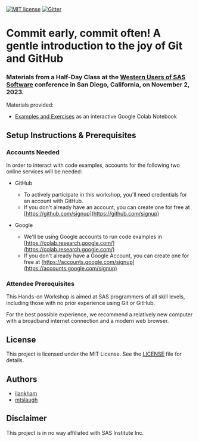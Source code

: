 [![MIT license](https://img.shields.io/badge/License-MIT-blue.svg)](LICENSE)  [![Gitter](https://img.shields.io/gitter/room/saspy-bffs/community.svg?color=777777)](https://gitter.im/saspy-bffs/community)


# Commit early, commit often! A gentle introduction to the joy of Git and GitHub


### Materials from a Half-Day Class at the [Western Users of SAS Software](https://www.WUSS.org) conference in San Diego, California, on November 2, 2023.

Materials provided:

  - [Examples and Exercises](https://colab.research.google.com/drive/11Z3WSFhjKKdk1_gpnkecsp6JXH4o9m3M#offline=true&sandboxMode=true) as an interactive Google Colab Notebook

  <!-- - [Slides](slides/Slides-Git_HoT-PharmaSUG2023.pdf) as a PDF file -->


## Setup Instructions & Prerequisites

### Accounts Needed

In order to interact with code examples, accounts for the following two online services will be needed: 

- GitHub
  - To actively participate in this workshop, you'll need credentials for an account with GitHub.
  - If you don't already have an account, you can create one for free at [https://github.com/signup](https://github.com/signup)

- Google
  - We'll be using Google accounts to run code examples in [https://colab.research.google.com/](https://colab.research.google.com/)
  - If you don't already have a Google Account, you can create one for free at [https://accounts.google.com/signup](https://accounts.google.com/signup)


### Attendee Prerequisites

This Hands-on Workshop is aimed at SAS programmers of all skill levels, including those with no prior experience using Git or GitHub.

For the best possible experience, we recommend a relatively new computer with a broadband internet connection and a modern web browser.



## License
This project is licensed under the MIT License. See the [LICENSE](LICENSE) file for details.


## Authors
* [ilankham](https://github.com/ilankham)
* [mtslaugh](https://github.com/mtslaugh)


## Disclaimer

This project is in no way affiliated with SAS Institute Inc.
